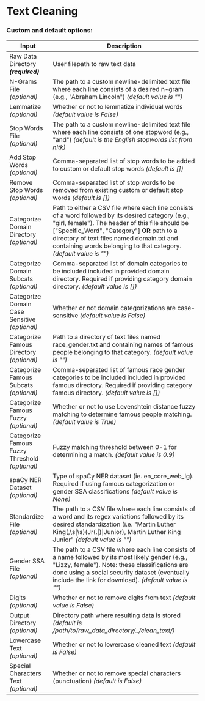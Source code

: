# Text Cleaning

### Custom and default options:

| Input | Description |
| --- | --- |
| Raw Data Directory ***(required)*** | User filepath to raw text data |
| N-Grams File *(optional)* | The path to a custom newline-delimited text file where each line consists of a desired n-gram (e.g., "Abraham Lincoln") *(default value is "")* |
| Lemmatize *(optional)* | Whether or not to lemmatize individual words *(default value is False)* |
| Stop Words File *(optional)* | The path to a custom newline-delimited text file where each line consists of one stopword (e.g., "and") *(default is the English stopwords list from nltk)* |
| Add Stop Words *(optional)* | Comma-separated list of stop words to be added to custom or default stop words *(default is [])*|
| Remove Stop Words *(optional)* | Comma-separated list of stop words to be removed from existing custom or default stop words *(default is [])*|
| Categorize Domain Directory *(optional)* | Path to either a CSV file where each line consists of a word followed by its desired category (e.g., "girl, female"). The header of this file should be ["Specific_Word", "Category"] **OR** path to a directory of text files named domain.txt and containing words belonging to that category. *(default value is "")*|
| Categorize Domain Subcats *(optional)* | Comma-separated list of domain categories to be included included in provided domain directory. Required if providing category domain directory. *(default value is [])*|
| Categorize Domain Case Sensitive *(optional)* | Whether or not domain categorizations are case-sensitive *(default value is False)*|
| Categorize Famous Directory *(optional)* | Path to a directory of text files named race_gender.txt and containing names of famous people belonging to that category. *(default value is "")*|
| Categorize Famous Subcats *(optional)* | Comma-separated list of famous race gender categories to be included included in provided famous directory. Required if providing category famous directory. *(default value is [])*|
| Categorize Famous Fuzzy *(optional)* | Whether or not to use Levenshtein distance fuzzy matching to determine famous people matching. *(default value is True)*|
| Categorize Famous Fuzzy Threshold *(optional)* | Fuzzy matching threshold between 0-1 for determining a match. *(default value is 0.9)*|
| spaCy NER Dataset *(optional)* | Type of spaCy NER dataset (ie. en_core_web_lg). Required if using famous categorization or gender SSA classifications *(default value is None)*|
| Standardize File *(optional)* | The path to a CSV file where each line consists of a word and its regex variations followed by its desired standardization (i.e. "Martin Luther King(,\s\|\s)(Jr(\.\|)\|Junior), Martin Luther King Junior" *(default value is "")* |
| Gender SSA File *(optional)* | The path to a CSV file where each line consists of a name followed by its most likely gender (e.g., "Lizzy, female"). Note: these classifications are done using a social security dataset (eventually include the link for download). *(default value is "")*|
| Digits *(optional)* | Whether or not to remove digits from text *(default value is False)*|
| Output Directory *(optional)* | Directory path where resulting data is stored *(default is /path/to/raw_data_directory/../clean_text/)*|
| Lowercase Text *(optional)* | Whether or not to lowercase cleaned text *(default is False)*|
| Special Characters Text *(optional)* | Whether or not to remove special characters (punctuation) *(default is False)*|
